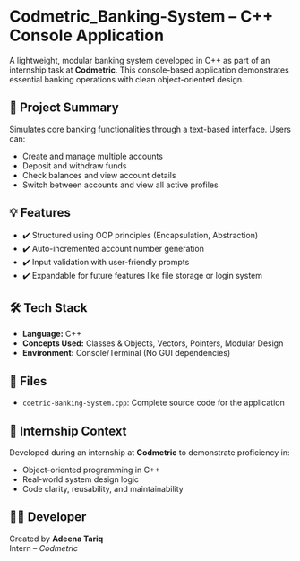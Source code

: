 # Codmetric_Banking-System – C++ Console Application

A lightweight, modular banking system developed in C++ as part of an internship task at **Codmetric**. This console-based application demonstrates essential banking operations with clean object-oriented design.

## 🎯 Project Summary

Simulates core banking functionalities through a text-based interface. Users can:
- Create and manage multiple accounts
- Deposit and withdraw funds
- Check balances and view account details
- Switch between accounts and view all active profiles

## 💡 Features

- ✔️ Structured using OOP principles (Encapsulation, Abstraction)
- ✔️ Auto-incremented account number generation
- ✔️ Input validation with user-friendly prompts
- ✔️ Expandable for future features like file storage or login system

## 🛠 Tech Stack

- **Language:** C++
- **Concepts Used:** Classes & Objects, Vectors, Pointers, Modular Design
- **Environment:** Console/Terminal (No GUI dependencies)

## 📂 Files

- `coetric-Banking-System.cpp`: Complete source code for the application

## 🧠 Internship Context

Developed during an internship at **Codmetric** to demonstrate proficiency in:
- Object-oriented programming in C++
- Real-world system design logic
- Code clarity, reusability, and maintainability

## 👩‍💻 Developer

Created by **Adeena Tariq**  
Intern – *Codmetric*
